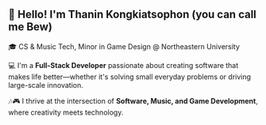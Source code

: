 ## 👋 Hello! I'm Thanin Kongkiatsophon (you can call me Bew)  
🎓 CS & Music Tech, Minor in Game Design @ Northeastern University  

💻 I'm a **Full-Stack Developer** passionate about creating software that makes life better—whether it's solving small everyday problems or driving large-scale innovation.  

🎶🎮 I thrive at the intersection of **Software, Music, and Game Development**, where creativity meets technology.  
